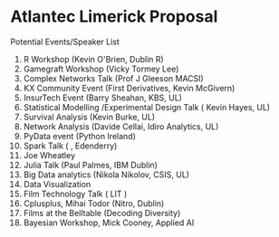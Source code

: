 
Atlantec Limerick Proposal
==============================

Potential Events/Speaker List

1. R Workshop (Kevin O'Brien, Dublin R)
2. Gamegraft Workshop (Vicky Tormey Lee)
3. Complex Networks Talk (Prof J Gleeson MACSI)
4. KX Community Event (First Derivatives, Kevin McGivern)
5. InsurTech Event (Barry Sheahan, KBS, UL)
6. Statistical Modelling /Experimental Design Talk ( Kevin Hayes, UL)
7. Survival Analysis (Kevin Burke, UL)
8. Network Analysis (Davide Cellai, Idiro Analytics, UL)
9. PyData event (Python Ireland)
10. Spark Talk ( , Edenderry)
11. Joe Wheatley 
13. Julia Talk (Paul Palmes, IBM Dublin)
14. Big Data analytics (Nikola Nikolov, CSIS, UL)
15. Data Visualization
16. Film Technology Talk ( LIT )
17. Cplusplus, Mihai Todor (Nitro, Dublin)
18. Films at the Belltable (Decoding Diversity)
19. Bayesian Workshop, Mick Cooney, Applied AI

